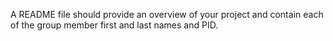 A README file should provide an overview of your project and contain each of the group member first and last names and PID.

